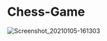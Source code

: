 # Chess-Game

![Screenshot_20210105-161303](https://user-images.githubusercontent.com/64931785/103650568-4e63e380-4f71-11eb-9164-8f9eba498278.jpg)
